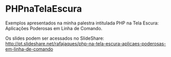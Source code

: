 PHPnaTelaEscura
===============

Exemplos apresentados na minha palestra intitulada PHP na Tela Escura: Aplicações Poderosas em Linha de Comando.

Os slides podem ser acessados no SlideShare: http://pt.slideshare.net/rafajaques/php-na-tela-escura-aplicaes-poderosas-em-linha-de-comando
